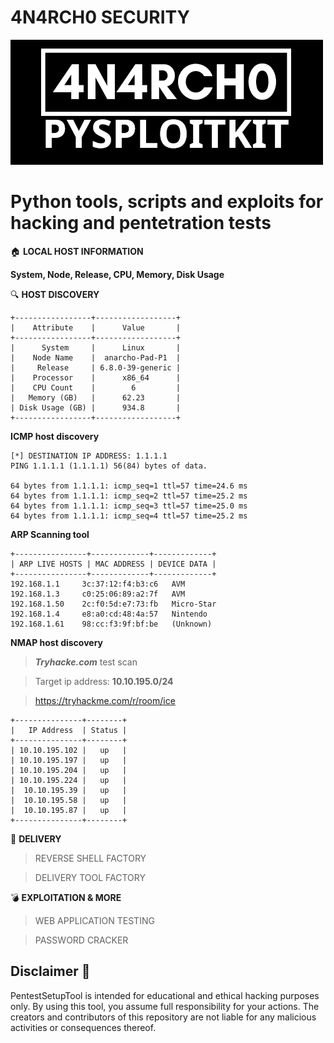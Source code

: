 # 4N4RCH0 SECURITY

![alt text](img/4n4rch0-pysploitkit-banner.png)

# Python tools, scripts and exploits for hacking and pentetration tests

🏠 **LOCAL HOST INFORMATION**

**System, Node, Release, CPU, Memory, Disk Usage**

🔍 **HOST DISCOVERY**

```
+-----------------+------------------+
|    Attribute    |      Value       |
+-----------------+------------------+
|      System     |      Linux       |
|    Node Name    |  anarcho-Pad-P1  |
|     Release     | 6.8.0-39-generic |
|    Processor    |      x86_64      |
|    CPU Count    |        6         |
|   Memory (GB)   |      62.23       |
| Disk Usage (GB) |      934.8       |
+-----------------+------------------+
```

**ICMP host discovery**

```
[*] DESTINATION IP ADDRESS: 1.1.1.1
PING 1.1.1.1 (1.1.1.1) 56(84) bytes of data.

64 bytes from 1.1.1.1: icmp_seq=1 ttl=57 time=24.6 ms
64 bytes from 1.1.1.1: icmp_seq=2 ttl=57 time=25.2 ms
64 bytes from 1.1.1.1: icmp_seq=3 ttl=57 time=25.0 ms
64 bytes from 1.1.1.1: icmp_seq=4 ttl=57 time=25.2 ms

```
 
**ARP Scanning tool**

```
+----------------+-------------+-------------+
| ARP LIVE HOSTS | MAC ADDRESS | DEVICE DATA |
+----------------+-------------+-------------+
192.168.1.1     3c:37:12:f4:b3:c6   AVM
192.168.1.3     c0:25:06:89:a2:7f   AVM
192.168.1.50    2c:f0:5d:e7:73:fb   Micro-Star
192.168.1.4     e8:a0:cd:48:4a:57   Nintendo
192.168.1.61    98:cc:f3:9f:bf:be   (Unknown)
```

**NMAP host discovery**

> ***Tryhacke.com*** test scan

> Target ip address: **10.10.195.0/24**

> <a> https://tryhackme.com/r/room/ice

```
+---------------+--------+
|   IP Address  | Status |
+---------------+--------+
| 10.10.195.102 |   up   |
| 10.10.195.197 |   up   |
| 10.10.195.204 |   up   |
| 10.10.195.224 |   up   |
|  10.10.195.39 |   up   |
|  10.10.195.58 |   up   |
|  10.10.195.87 |   up   |
+---------------+--------+
```

🚀 **DELIVERY**

> REVERSE SHELL FACTORY

> DELIVERY TOOL FACTORY

💣 **EXPLOITATION & MORE**

> WEB APPLICATION TESTING

> PASSWORD CRACKER

## Disclaimer 🚫

PentestSetupTool is intended for educational and ethical hacking purposes only. By using this tool, you assume full responsibility for your actions. The creators and contributors of this repository are not liable for any malicious activities or consequences thereof.

